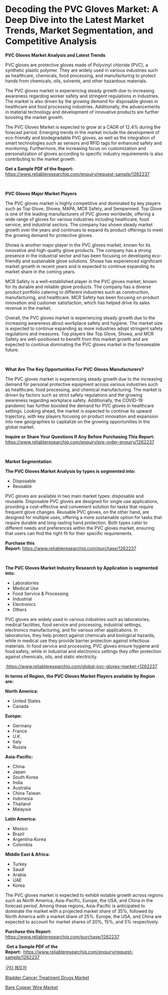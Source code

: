 <p><h1>Decoding the PVC Gloves Market: A Deep Dive into the Latest Market Trends, Market Segmentation, and Competitive Analysis</h1></p><p><strong>PVC Gloves Market Analysis and Latest Trends</strong></p>
<p><p>PVC gloves are protective gloves made of Polyvinyl chloride (PVC), a synthetic plastic polymer. They are widely used in various industries such as healthcare, chemicals, food processing, and manufacturing to protect hands from chemicals, oils, solvents, and other hazardous materials.</p><p>The PVC gloves market is experiencing steady growth due to increasing awareness regarding worker safety and stringent regulations in industries. The market is also driven by the growing demand for disposable gloves in healthcare and food processing industries. Additionally, the advancements in material technology and development of innovative products are further boosting the market growth.</p><p>The PVC Gloves Market is expected to grow at a CAGR of 12.4% during the forecast period. Emerging trends in the market include the development of eco-friendly and biodegradable PVC gloves, as well as the integration of smart technologies such as sensors and RFID tags for enhanced safety and monitoring. Furthermore, the increasing focus on customization and personalization of gloves according to specific industry requirements is also contributing to the market growth.</p></p>
<p><strong>Get a Sample PDF of the Report:&nbsp;</strong> <a href="https://www.reliableresearchiq.com/enquiry/request-sample/1262237">https://www.reliableresearchiq.com/enquiry/request-sample/1262237</a></p>
<p>&nbsp;</p>
<p><strong>PVC Gloves Major Market Players</strong></p>
<p><p>The PVC gloves market is highly competitive and dominated by key players such as Top Glove, Showa, MAPA, MCR Safety, and Sempermed. Top Glove is one of the leading manufacturers of PVC gloves worldwide, offering a wide range of gloves for various industries including healthcare, food service, and industrial sectors. The company has shown steady market growth over the years and continues to expand its product offerings to meet the growing demand for protective gloves.</p><p>Showa is another major player in the PVC gloves market, known for its innovative and high-quality glove products. The company has a strong presence in the industrial sector and has been focusing on developing eco-friendly and sustainable glove solutions. Showa has experienced significant market growth in recent years and is expected to continue expanding its market share in the coming years.</p><p>MCR Safety is a well-established player in the PVC gloves market, known for its durable and reliable glove products. The company has a diverse product portfolio catering to different industries such as construction, manufacturing, and healthcare. MCR Safety has been focusing on product innovation and customer satisfaction, which has helped drive its sales revenue in the market.</p><p>Overall, the PVC gloves market is experiencing steady growth due to the increasing awareness about workplace safety and hygiene. The market size is expected to continue expanding as more industries adopt stringent safety regulations and measures. Top players like Top Glove, Showa, and MCR Safety are well-positioned to benefit from this market growth and are expected to continue dominating the PVC gloves market in the foreseeable future.</p></p>
<p>&nbsp;</p>
<p><strong>What Are The Key Opportunities For PVC Gloves Manufacturers?</strong></p>
<p><p>The PVC gloves market is experiencing steady growth due to the increasing demand for personal protective equipment across various industries such as healthcare, food processing, and chemical manufacturing. The market is driven by factors such as strict safety regulations and the growing awareness regarding workplace safety. Additionally, the COVID-19 pandemic has further boosted the demand for PVC gloves in healthcare settings. Looking ahead, the market is expected to continue its upward trajectory, with key players focusing on product innovation and expansion into new geographies to capitalize on the growing opportunities in the global market.</p></p>
<p><strong>Inquire or Share Your Questions If Any Before Purchasing This Report:</strong> <a href="https://www.reliableresearchiq.com/enquiry/pre-order-enquiry/1262237">https://www.reliableresearchiq.com/enquiry/pre-order-enquiry/1262237</a></p>
<p>&nbsp;</p>
<p><strong>Market Segmentation</strong></p>
<p><strong>The PVC Gloves Market Analysis by types is segmented into:</strong></p>
<p><ul><li>Disposable</li><li>Reusable</li></ul></p>
<p><p>PVC gloves are available in two main market types: disposable and reusable. Disposable PVC gloves are designed for single use applications, providing a cost-effective and convenient solution for tasks that require frequent glove changes. Reusable PVC gloves, on the other hand, are designed for multiple uses, offering a more sustainable option for tasks that require durable and long-lasting hand protection. Both types cater to different needs and preferences within the PVC gloves market, ensuring that users can find the right fit for their specific requirements.</p></p>
<p><strong>Purchase this Report:&nbsp;</strong><a href="https://www.reliableresearchiq.com/purchase/1262237">https://www.reliableresearchiq.com/purchase/1262237</a></p>
<p>&nbsp;</p>
<p><strong>The PVC Gloves Market Industry Research by Application is segmented into:</strong></p>
<p><ul><li>Laboratories</li><li>Medical Use</li><li>Food Service & Processing</li><li>Industrial</li><li>Electronics</li><li>Others</li></ul></p>
<p><p>PVC gloves are widely used in various industries such as laboratories, medical facilities, food service and processing, industrial settings, electronics manufacturing, and for various other applications. In laboratories, they help protect against chemicals and biological hazards, while in medical use they provide barrier protection against infectious materials. In food service and processing, PVC gloves ensure hygiene and food safety, while in industrial and electronics settings they offer protection against chemicals, oils, and static electricity.</p></p>
<p><a href="https://www.reliableresearchiq.com/global-pvc-gloves-market-r1262237">&nbsp;https://www.reliableresearchiq.com/global-pvc-gloves-market-r1262237</a></p>
<p><strong>In terms of Region, the PVC Gloves Market Players available by Region are:</strong></p>
<p>
    <p> <strong> North America: </strong>
        <ul>
            <li>United States</li>
            <li>Canada</li>
        </ul>
        </p> 
    <p> <strong> Europe: </strong>
        <ul>
            <li>Germany</li>
            <li>France</li>
            <li>U.K.</li>
            <li>Italy</li>
            <li>Russia</li>
        </ul>
        </p> 
    <p> <strong> Asia-Pacific: </strong>
        <ul>
            <li>China</li>
            <li>Japan</li>
            <li>South Korea</li>
            <li>India</li>
            <li>Australia</li>
            <li>China Taiwan</li>
            <li>Indonesia</li>
            <li>Thailand</li>
            <li>Malaysia</li>
        </ul>
        </p> 
    <p> <strong> Latin America: </strong>
        <ul>
            <li>Mexico</li>
            <li>Brazil</li>
            <li>Argentina Korea</li>
            <li>Colombia</li>
        </ul>
        </p> 
    <p> <strong> Middle East & Africa: </strong>
        <ul>
            <li>Turkey</li>
            <li>Saudi</li>
            <li>Arabia</li>
            <li>UAE</li>
            <li>Korea</li>
        </ul>
    </p>
    </p>
<p><p>The PVC gloves market is expected to exhibit notable growth across regions such as North America, Asia-Pacific, Europe, the USA, and China in the forecast period. Among these regions, Asia-Pacific is anticipated to dominate the market with a projected market share of 35%, followed by North America with a market share of 25%. Europe, the USA, and China are expected to account for market shares of 20%, 15%, and 5% respectively.</p></p>
<p><strong>Purchase this Report: </strong><a href="https://www.reliableresearchiq.com/purchase/1262237">https://www.reliableresearchiq.com/purchase/1262237</a></p>
<p>&nbsp;<strong>Get a Sample PDF of the Report:&nbsp;&nbsp;</strong><a href="https://www.reliableresearchiq.com/enquiry/request-sample/1262237">https://www.reliableresearchiq.com/enquiry/request-sample/1262237</a></p>
<p><strong></strong></p>
<p><p><a href="https://github.com/KellyLyncyh543964/Market-Research-Report-List-2/blob/main/392728911058.md">구타 페르차</a></p><p><a href="https://issuu.com/reportprime-2/docs/bladder-cancer-treatment-drugs-market-size-2030.pp">Bladder Cancer Treatment Drugs Market</a></p><p><a href="https://view.publitas.com/reportprime-1/global-bare-copper-wire-market-analysis-trends-forecasts-and-growth-opportunities-2024-2031-in-197-pages-report/">Bare Copper Wire Market</a></p></p>